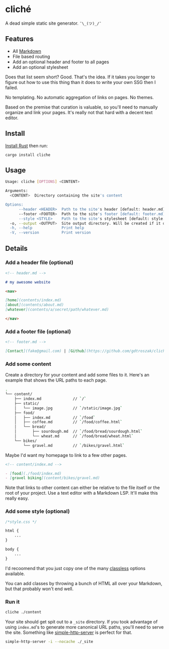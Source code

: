 # cliché

A dead simple static site generator. `¯\_(ツ)_/¯`


## Features

- All [Markdown](https://www.markdownguide.org/)
- File based routing
- Add an optional header and footer to all pages
- Add an optional stylesheet

Does that list seem short? Good. That's the idea. If it takes you longer to
figure out how to use this thing than it does to write your own SSG then I
failed.

No templating. No automatic aggregation of links on pages. No themes.

Based on the premise that curation is valuable, so you'll need to manually
organize and link your pages. It's really not that hard with a decent text
editor.

## Install

[Install Rust](https://www.rust-lang.org/tools/install) then run:

```
cargo install cliche  
```

## Usage

```bash
Usage: cliche [OPTIONS] <CONTENT>

Arguments:
  <CONTENT>  Directory containing the site's content

Options:
      --header <HEADER>  Path to the site's header [default: header.md]
      --footer <FOOTER>  Path to the site's footer [default: footer.md]
      --style <STYLE>    Path to the site's stylesheet [default: style.css]
  -o, --output <OUTPUT>  Site output directory. Will be created if it doesn't already exist [default: _site]
  -h, --help             Print help
  -V, --version          Print version
```

## Details

### Add a header file (optional)

```markdown
<!-- header.md -->

# my awesome website

<nav>

[home](contents/index.md)
[about](contents/about.md)
[whatever](contents/a/secret/path/whatever.md)

</nav>
```

### Add a footer file (optional)

```markdown
<!-- footer.md -->

[Contact](fake@gmail.com) | [Github](https://github.com/gdtroszak/cliche)
```

### Add some content

Create a directory for your content and add some files to it. Here's an example
that shows the URL paths to each page.

```bash
.
└── content/
    ├── index.md              // `/`
    ├── static/
    │   └── image.jpg         // `/static/image.jpg`
    ├── food/
    │   ├── index.md          // `/food`
    │   ├── coffee.md         // `/food/coffee.html`
    │   └── bread/
    │       ├── sourdough.md  // `/food/bread/sourdough.html`
    │       └── wheat.md      // `/food/bread/wheat.html`
    └── bikes/
        └── gravel.md         // `/bikes/gravel.html`
```

Maybe I'd want my homepage to link to a few other pages.

```markdown
<!-- content/index.md -->

- [food](./food/index.md)
- [gravel biking](content/bikes/gravel.md)
```

Note that links to other content can either be relative to the file itself or
the root of your project. Use a text editor with a Markdown LSP. It'll make this
really easy.

### Add some style (optional)

```css
/*style.css */

html {
    ...
}

body {
    ...
}
```

I'd recoomend that you just copy one of the many [classless](https://github.com/dbohdan/classless-css)
options available.

You can add classes by throwing a bunch of HTML all over your Markdown, but that
probably won't end well.

### Run it

```bash
cliche ./content
```

Your site should get spit out to a `_site` directory. If you took advantage
of using `index.md`'s to generate more canonical URL paths, you'll need to serve
the site. Something like [simple-http-server](https://github.com/TheWaWaR/simple-http-server)
is perfect for that.

```bash
simple-http-server -i --nocache ./_site
```
